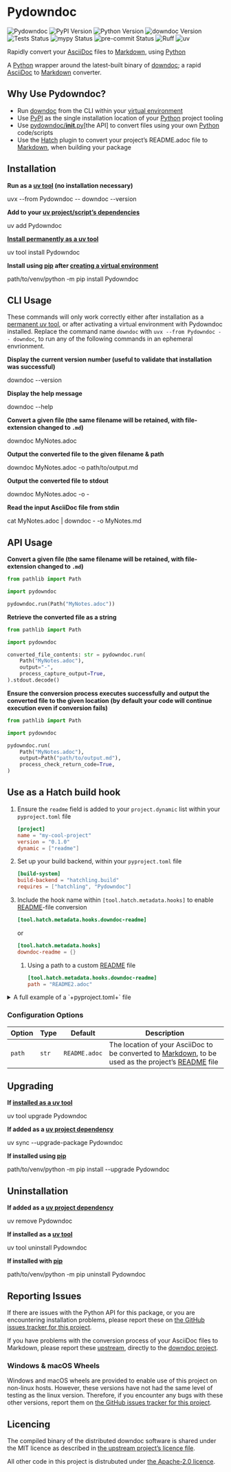 # Pydowndoc

![Pydowndoc](https://img.shields.io/badge/%F0%9F%A5%95-Pydowndoc-blue)
![PyPI Version](https://img.shields.io/pypi/v/Pydowndoc)
![Python Version](https://img.shields.io/pypi/pyversions/Pydowndoc?logo=Python&logoColor=white&label=Python)
![downdoc Version](https://img.shields.io/badge/dynamic/yaml?url=https%3A%2F%2Fraw.githubusercontent.com%2FCarrotManMatt%2FPydowndoc%2Fmain%2F.github%2Fworkflows%2Fupload-downdoc-binaries.yaml&query=%24.jobs.upload-downdoc-binaries.steps%5B0%5D.with.ref&label=downdoc&logo=asciidoctor)
![Tests Status](https://github.com/CarrotManMatt/Pydowndoc/actions/workflows/check-build-publish.yaml/badge.svg)
![mypy Status](https://img.shields.io/badge/mypy-checked-%232EBB4E&label=mypy)
![pre-commit Status](https://img.shields.io/badge/pre--commit-enabled-brightgreen?logo=pre-commit)
![Ruff](https://img.shields.io/endpoint?url=https://raw.githubusercontent.com/astral-sh/ruff/main/assets/badge/v2.json)
![uv](https://img.shields.io/endpoint?url=https://raw.githubusercontent.com/astral-sh/uv/main/assets/badge/v0.json)

Rapidly convert your [AsciiDoc](https://asciidoc.org) files to [Markdown](https://wikipedia.org/wiki/Markdown), using [Python](https://python.org)

A [Python](https://python.org) wrapper around the latest-built binary of [downdoc](https://github.com/opendevise/downdoc); a rapid [AsciiDoc](https://asciidoc.org) to [Markdown](https://wikipedia.org/wiki/Markdown) converter.

## Why Use Pydowndoc?

* Run [downdoc](https://github.com/opendevise/downdoc) from the CLI within your [virtual environment](https://docs.python.org/3/tutorial/venv)
* Use [PyPI](https://pypi.org) as the single installation location of your [Python](https://python.org) project tooling
* Use [pydowndoc/__init__.py](pass:macros)[the API] to convert files using your own [Python](https://python.org) code/scripts
* Use the [Hatch](https://hatch.pypa.io) plugin to convert your project’s README.adoc file to [Markdown](https://wikipedia.org/wiki/Markdown), when building your package

## Installation

**Run as a [uv tool](https://docs.astral.sh/uv/guides/tools) (no installation necessary)**

uvx --from Pydowndoc -- downdoc --version

**Add to your [uv project/script’s dependencies](https://docs.astral.sh/uv/concepts/projects#managing-dependencies)**

uv add Pydowndoc

**[Install permanently as a uv tool](https://docs.astral.sh/uv/guides/tools#installing-tools)**

uv tool install Pydowndoc

**Install using [pip](https://pip.pypa.io) after [creating a virtual environment](https://docs.python.org/3/tutorial/venv)**

path/to/venv/python -m pip install Pydowndoc

## CLI Usage

These commands will only work correctly either after installation as a [permanent uv tool](https://docs.astral.sh/uv/guides/tools#installing-tools), or after activating a virtual environment with Pydowndoc installed.
Replace the command name `downdoc` with `uvx --from Pydowndoc -- downdoc`, to run any of the following commands in an ephemeral envrionment.

**Display the current version number (useful to validate that installation was successful)**

downdoc --version

**Display the help message**

downdoc --help

**Convert a given file (the same filename will be retained, with file-extension changed to `.md`)**

downdoc MyNotes.adoc

**Output the converted file to the given filename & path**

downdoc MyNotes.adoc -o path/to/output.md

**Output the converted file to stdout**

downdoc MyNotes.adoc -o -

**Read the input AsciiDoc file from stdin**

cat MyNotes.adoc | downdoc - -o MyNotes.md

## API Usage

**Convert a given file (the same filename will be retained, with file-extension changed to `.md`)**

```python
from pathlib import Path

import pydowndoc

pydowndoc.run(Path("MyNotes.adoc"))
```

**Retrieve the converted file as a string**

```python
from pathlib import Path

import pydowndoc

converted_file_contents: str = pydowndoc.run(
    Path("MyNotes.adoc"),
    output="-",
    process_capture_output=True,
).stdout.decode()
```

**Ensure the conversion process executes successfully and output the converted file to the given location (by default your code will continue execution even if conversion fails)**

```python
from pathlib import Path

import pydowndoc

pydowndoc.run(
    Path("MyNotes.adoc"),
    output=Path("path/to/output.md"),
    process_check_return_code=True,
)
```

## Use as a Hatch build hook

1. Ensure the `readme` field is added to your `project.dynamic` list within your `pyproject.toml` file

   ```toml
   [project]
   name = "my-cool-project"
   version = "0.1.0"
   dynamic = ["readme"]
   ```
2. Set up your build backend, within your `pyproject.toml` file

   ```toml
   [build-system]
   build-backend = "hatchling.build"
   requires = ["hatchling", "Pydowndoc"]
   ```
3. Include the hook name within `[tool.hatch.metadata.hooks]` to enable [README](https://docs.github.com/repositories/managing-your-repositorys-settings-and-features/customizing-your-repository/about-readmes)-file conversion

   ```toml
   [tool.hatch.metadata.hooks.downdoc-readme]
   ```

   or

   ```toml
   [tool.hatch.metadata.hooks]
   downdoc-readme = {}
   ```
   1. Using a path to a custom [README](https://docs.github.com/repositories/managing-your-repositorys-settings-and-features/customizing-your-repository/about-readmes) file

      ```toml
      [tool.hatch.metadata.hooks.downdoc-readme]
      path = "README2.adoc"
      ```

<details>
<summary>A full example of a `+pyproject.toml+` file</summary>

```toml
[project]
name = "my-cool-project"
version = "0.1.0"
dynamic = ["readme"]

[build-system]
build-backend = "hatchling.build"
requires = ["hatchling", "Pydowndoc"]

[tool.hatch.metadata.hooks.downdoc-readme]
path = "README2.adoc"
```
</details>

### Configuration Options

| Option | Type | Default | Description |
| --- | --- | --- | --- |
| `path` | `str` | `README.adoc` | The location of your AsciiDoc to be converted to [Markdown](https://wikipedia.org/wiki/Markdown), to be used as the project’s [README](https://docs.github.com/repositories/managing-your-repositorys-settings-and-features/customizing-your-repository/about-readmes) file |

## Upgrading

**If [installed as a uv tool](https://docs.astral.sh/uv/guides/tools#upgrading-tools)**

uv tool upgrade Pydowndoc

**If added as a [uv project dependency](https://docs.astral.sh/uv/concepts/projects#managing-dependencies)**

uv sync --upgrade-package Pydowndoc

**If installed using [pip](https://pip.pypa.io)**

path/to/venv/python -m pip install --upgrade Pydowndoc

## Uninstallation

**If added as a [uv project dependency](https://docs.astral.sh/uv/concepts/projects#managing-dependencies)**

uv remove Pydowndoc

**If installed as a [uv tool](https://docs.astral.sh/uv/guides/tools)**

uv tool uninstall Pydowndoc

**If installed with [pip](https://pip.pypa.io)**

path/to/venv/python -m pip uninstall Pydowndoc

## Reporting Issues

If there are issues with the Python API for this package, or you are encountering installation problems, please report these on [the GitHub issues tracker for this project](https://github.com/CarrotManMatt/Pydowndoc/issues).

If you have problems with the conversion process of your AsciiDoc files to Markdown, please report these [upstream](https://github.com/opendevise/downdoc/issues), directly to the [downdoc project](https://github.com/opendevise/downdoc).

### Windows & macOS Wheels

Windows and macOS wheels are provided to enable use of this project on non-linux hosts.
However, these versions have not had the same level of testing as the linux version.
Therefore, if you encounter any bugs with these other versions, report them on [the GitHub issues tracker for this project](https://github.com/CarrotManMatt/Pydowndoc/issues).

## Licencing

The compiled binary of the distributed downdoc software is shared under the MIT licence as described in [the upstream project’s licence file](https://github.com/opendevise/downdoc?tab=MIT-1-ov-file#readme).

All other code in this project is distrubuted under [the Apache-2.0 licence](./LICENSE).
